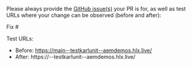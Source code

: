 Please always provide the [GitHub issue(s)](../issues) your PR is for, as well as test URLs where your change can be observed (before and after):

Fix #<gh-issue-id>

Test URLs:
- Before: https://main--testkarlunit--aemdemos.hlx.live/
- After: https://<branch>--testkarlunit--aemdemos.hlx.live/
